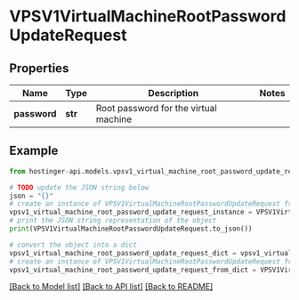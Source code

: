 # VPSV1VirtualMachineRootPasswordUpdateRequest


## Properties

Name | Type | Description | Notes
------------ | ------------- | ------------- | -------------
**password** | **str** | Root password for the virtual machine | 

## Example

```python
from hostinger-api.models.vpsv1_virtual_machine_root_password_update_request import VPSV1VirtualMachineRootPasswordUpdateRequest

# TODO update the JSON string below
json = "{}"
# create an instance of VPSV1VirtualMachineRootPasswordUpdateRequest from a JSON string
vpsv1_virtual_machine_root_password_update_request_instance = VPSV1VirtualMachineRootPasswordUpdateRequest.from_json(json)
# print the JSON string representation of the object
print(VPSV1VirtualMachineRootPasswordUpdateRequest.to_json())

# convert the object into a dict
vpsv1_virtual_machine_root_password_update_request_dict = vpsv1_virtual_machine_root_password_update_request_instance.to_dict()
# create an instance of VPSV1VirtualMachineRootPasswordUpdateRequest from a dict
vpsv1_virtual_machine_root_password_update_request_from_dict = VPSV1VirtualMachineRootPasswordUpdateRequest.from_dict(vpsv1_virtual_machine_root_password_update_request_dict)
```
[[Back to Model list]](../README.md#documentation-for-models) [[Back to API list]](../README.md#documentation-for-api-endpoints) [[Back to README]](../README.md)


